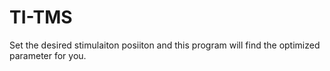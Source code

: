 # TI-TMS
Set the desired stimulaiton posiiton and this program will find the optimized parameter for you.
